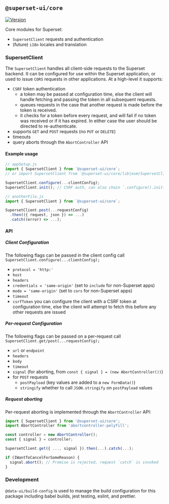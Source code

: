 ## `@superset-ui/core`

[![Version](https://img.shields.io/npm/v/@superset-ui/core.svg?style=flat)](https://img.shields.io/npm/v/@superset-ui/core.svg?style=flat)

Core modules for Superset:

- `SupersetClient` requests and authentication
- (future) `i18n` locales and translation

### SupersetClient

The `SupersetClient` handles all client-side requests to the Superset backend. It can be configured
for use within the Superset application, or used to issue `CORS` requests in other applications. At
a high-level it supports:

- `CSRF` token authentication
  - a token may be passed at configuration time, else the client will handle fetching and passing
    the token in all subsequent requests.
  - queues requests in the case that another request is made before the token is received.
  - it checks for a token before every request, and will fail if no token was received or if it has
    expired. In either case the user should be directed to re-authenticate.
- supports `GET` and `POST` requests (no `PUT` or `DELETE`)
- timeouts
- query aborts through the `AbortController` API

#### Example usage

```javascript
// appSetup.js
import { SupersetClient } from `@superset-ui/core`;
// or import SupersetClient from `@superset-ui/core/lib|esm/SupersetClient`;

SupersetClient.configure(...clientConfig);
SupersetClient.init(); // CSRF auth, can also chain `.configure().init();

// anotherFile.js
import { SupersetClient } from `@superset-ui/core`;

SupersetClient.post(...requestConfig)
  .then(({ request, json }) => ...)
  .catch((error) => ...);
```

#### API

##### Client Configuration

The following flags can be passed in the client config call
`SupersetClient.configure(...clientConfig);`

- `protocol = 'http:'`
- `host`
- `headers`
- `credentials = 'same-origin'` (set to `include` for non-Superset apps)
- `mode = 'same-origin'` (set to `cors` for non-Superset apps)
- `timeout`
- `csrfToken` you can configure the client with a CSRF token at configuration time, else the client
  will attempt to fetch this before any other requests are issued

##### Per-request Configuration

The following flags can be passed on a per-request call `SupersetClient.get/post(...requestConfig);`

- `url` or `endpoint`
- `headers`
- `body`
- `timeout`
- `signal` (for aborting, from `const { signal } = (new AbortController())`)
- for `POST` requests
  - `postPayload` (key values are added to a `new FormData()`)
  - `stringify` whether to call `JSON.stringify` on `postPayload` values

##### Request aborting

Per-request aborting is implemented through the `AbortController` API:

```javascript
import { SupersetClient } from '@superset-ui/core';
import AbortController from 'abortcontroller-polyfill';

const controller = new AbortController();
const { signal } = controller;

SupersetClient.get({ ..., signal }).then(...).catch(...);

if (IWantToCancelForSomeReason) {
  signal.abort(); // Promise is rejected, request `catch` is invoked
}
```

### Development

`@data-ui/build-config` is used to manage the build configuration for this package including babel
builds, jest testing, eslint, and prettier.

